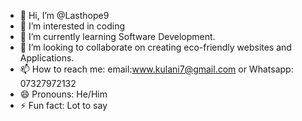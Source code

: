 - 👋 Hi, I’m @Lasthope9
- 👀 I’m interested in coding
- 🌱 I’m currently learning Software Development.
- 💞️ I’m looking to collaborate on creating eco-friendly websites and Applications.
- 📫 How to reach me: email:www.kulani7@gmail.com or Whatsapp: 07327972132
- 😄 Pronouns: He/Him
- ⚡ Fun fact: Lot to say

<!---
Lasthope9/Lasthope9 is a ✨ special ✨ repository because its `README.md` (this file) appears on your GitHub profile.
You can click the Preview link to take a look at your changes.
--->
